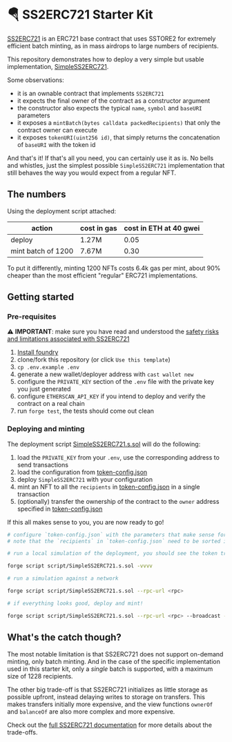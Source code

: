 # 🪂 SS2ERC721 Starter Kit

[SS2ERC721](https://github.com/showtime-xyz/SS2ERC721) is an ERC721 base contract that uses SSTORE2 for extremely efficient batch minting, as in mass airdrops to large numbers of recipients.

This repository demonstrates how to deploy a very simple but usable implementation, [SimpleSS2ERC721](https://github.com/karmacoma-eth/SS2ERC721-starter-kit/blob/main/src/SimpleSS2ERC721.sol).

Some observations:
- it is an ownable contract that implements `SS2ERC721`
- it expects the final owner of the contract as a constructor argument
- the constructor also expects the typical `name`, `symbol` and `baseURI` parameters
- it exposes a `mintBatch(bytes calldata packedRecipients)` that only the contract owner can execute
- it exposes `tokenURI(uint256 id)`, that simply returns the concatenation of `baseURI` with the token id

And that's it! If that's all you need, you can certainly use it as is. No bells and whistles, just the simplest possible `SimpleSS2ERC721` implementation that still behaves the way you would expect from a regular NFT.

## The numbers

Using the deployment script attached:

| action | cost in gas | cost in ETH at 40 gwei |
| --- | --- | --- |
| deploy | 1.27M | 0.05 |
| mint batch of 1200 | 7.67M | 0.30 |

To put it differently, minting 1200 NFTs costs 6.4k gas per mint, about 90% cheaper than the most efficient "regular" ERC721 implementations.

## Getting started

### Pre-requisites

⚠️ **IMPORTANT**: make sure you have read and understood the [safety risks and limitations associated with SS2ERC721](https://github.com/showtime-xyz/SS2ERC721#safety)

1. [Install foundry](https://book.getfoundry.sh/getting-started/installation)
1. clone/fork this repository (or click `Use this template`)
1. `cp .env.example .env`
1. generate a new wallet/deployer address with `cast wallet new`
1. configure the `PRIVATE_KEY` section of the `.env` file with the private key you just generated
1. configure `ETHERSCAN_API_KEY` if you intend to deploy and verify the contract on a real chain
1. run `forge test`, the tests should come out clean

### Deploying and minting

The deployment script [SimpleSS2ERC721.s.sol](https://github.com/karmacoma-eth/SS2ERC721-starter-kit/blob/main/script/SimpleSS2ERC721.s.sol) will do the following:

1. load the `PRIVATE_KEY` from your `.env`, use the corresponding address to send transactions
1. load the configuration from [token-config.json](https://github.com/karmacoma-eth/SS2ERC721-starter-kit/blob/main/token-config.json)
1. deploy `SimpleSS2ERC721` with your configuration
1. mint an NFT to all the `recipients` in [token-config.json](https://github.com/karmacoma-eth/SS2ERC721-starter-kit/blob/main/token-config.json) in a single transaction
1. (optionally) transfer the ownership of the contract to the `owner` address specified in [token-config.json](https://github.com/karmacoma-eth/SS2ERC721-starter-kit/blob/main/token-config.json)

If this all makes sense to you, you are now ready to go!

```sh
# configure `token-config.json` with the parameters that make sense for your collection
# note that the `recipients` in `token-config.json` need to be sorted in ascending numerical order, with no duplicates

# run a local simulation of the deployment, you should see the token transfers to the recipients in the trace (e.g. `emit Transfer(from: 0x0000000000000000000000000000000000000000, to: 0x1111111111111111111111111111111111111111, id: 1)`)

forge script script/SimpleSS2ERC721.s.sol -vvvv

# run a simulation against a network

forge script script/SimpleSS2ERC721.s.sol --rpc-url <rpc>

# if everything looks good, deploy and mint!

forge script script/SimpleSS2ERC721.s.sol --rpc-url <rpc> --broadcast --verify --watch
```

## What's the catch though?

The most notable limitation is that SS2ERC721 does not support on-demand minting, only batch minting. And in the case of the specific implementation used in this starter kit, only a _single_ batch is supported, with a maximum size of 1228 recipients.

The other big trade-off is that SS2ERC721 initializes as little storage as possible upfront, instead delaying writes to storage on transfers. This makes transfers initially more expensive, and the view functions `ownerOf` and `balanceOf` are also more complex and more expensive.

Check out the [full SS2ERC721 documentation](https://github.com/showtime-xyz/SS2ERC721#trade-offs) for more details about the trade-offs.

